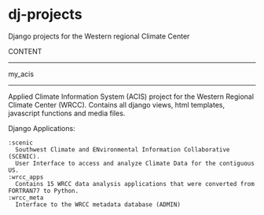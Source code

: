dj-projects
===========
Django projects for the Western regional Climate Center

CONTENT

*******
my_acis
*******
Applied Climate Information System (ACIS) project for the 
Western Regional Climate Center (WRCC).
Contains all django views, html templates, javascript functions and media files. 

Django Applications:

    :scenic
      Southwest Climate and ENvironmental Information Collaborative (SCENIC).
      User Interface to access and analyze Climate Data for the contiguous US.
    :wrcc_apps
      Contains 15 WRCC data analysis applications that were converted from FORTRAN77 to Python.
    :wrcc_meta
      Interface to the WRCC metadata database (ADMIN) 
